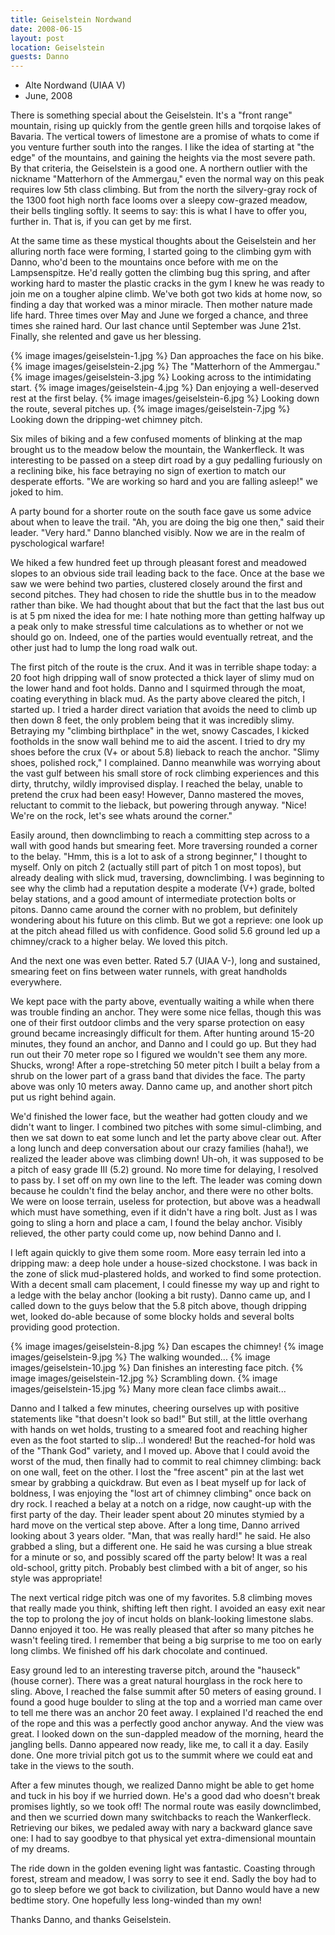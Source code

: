 ```yaml
---
title: Geiselstein Nordwand
date: 2008-06-15
layout: post
location: Geiselstein
guests: Danno
---
```


* Alte Nordwand (UIAA V)
* June, 2008

There is something special about the Geiselstein. It's a "front range"
mountain, rising up quickly from the gentle green hills and torqoise
lakes of Bavaria. The vertical towers of limestone are a promise of
whats to come if you venture further south into the ranges.  I like
the idea of starting at "the edge" of the mountains, and gaining the
heights via the most severe path. By that criteria, the Geiselstein is
a good one. A northern outlier with the nickname "Matterhorn of the
Ammergau," even the normal way on this peak requires low 5th class
climbing. But from the north the silvery-gray rock of the 1300 foot
high north face looms over a sleepy cow-grazed meadow, their bells
tingling softly. It seems to say: this is what I have to offer you,
further in.  That is, if you can get by me first.

At the same time as these mystical thoughts about the Geiselstein and
her alluring north face were forming, I started going to the climbing
gym with Danno, who'd been to the mountains once before with me on the
Lampsenspitze. He'd really gotten the climbing bug this spring, and
after working hard to master the plastic cracks in the gym I knew
he was ready to join me on a tougher alpine climb. We've both got two
kids at home now, so finding a day that worked was a minor
miracle. Then mother nature made life hard. Three times over May and
June we forged a chance, and three times she rained hard. Our last chance
until September was June 21st. Finally, she relented and gave us her
blessing.

{% image images/geiselstein-1.jpg %}
Dan approaches the face on his bike.
{% image images/geiselstein-2.jpg %}
The "Matterhorn of the Ammergau."
{% image images/geiselstein-3.jpg %}
Looking across to the intimidating start.
{% image images/geiselstein-4.jpg %}
Dan enjoying a well-deserved rest at the first belay.
{% image images/geiselstein-6.jpg %}
Looking down the route, several pitches up.
{% image images/geiselstein-7.jpg %}
Looking down the dripping-wet chimney pitch.

Six miles of biking and a few confused moments of blinking at the map
brought us to the meadow below the mountain, the Wankerfleck. It was
interesting to be passed on a steep dirt road by a guy pedalling
furiously on a reclining bike, his face betraying no sign of exertion
to match our desperate efforts. "We are working so hard and you are
falling asleep!" we joked to him.

A party bound for a shorter route on the south face gave us some
advice about when to leave the trail. "Ah, you are doing the big one
then," said their leader. "Very hard." Danno blanched visibly. Now we are
in the realm of pyschological warfare!

We hiked a few hundred feet up through pleasant forest and meadowed
slopes to an obvious side trail leading back to the face. Once at the
base we saw we were behind two parties, clustered closely around the
first and second pitches. They had chosen to ride the shuttle bus in
to the meadow rather than bike. We had thought about that but the fact
that the last bus out is at 5 pm nixed the idea for me: I hate nothing
more than getting halfway up a peak only to make stressful time
calculations as to whether or not we should go on. Indeed, one of the
parties would eventually retreat, and the other just had to lump the
long road walk out.

The first pitch of the route is the crux. And it was in terrible shape
today: a 20 foot high dripping wall of snow protected a thick layer of
slimy mud on the lower hand and foot holds. Danno and I squirmed
through the moat, coating everything in black mud. As the party above
cleared the pitch, I started up. I tried a harder direct variation that
avoids the need to climb up then down 8 feet, the only problem being
that it was incredibly slimy. Betraying my "climbing birthplace" in
the wet, snowy Cascades, I kicked footholds in the snow wall behind me
to aid the ascent. I tried to dry my shoes before the crux (V+ or
about 5.8) lieback to reach the anchor. "Slimy shoes, polished rock,"
I complained. Danno meanwhile was worrying about the vast gulf between
his small store of rock climbing experiences and this dirty, thrutchy,
wildly improvised display. I reached the belay, unable to pretend the
crux had been easy! However, Danno mastered the moves, reluctant to commit
to the lieback, but powering through anyway. "Nice! We're on the rock,
let's see whats around the corner."

Easily around, then downclimbing to reach a committing step across to
a wall with good hands but smearing feet. More traversing rounded a
corner to the belay. "Hmm, this is a lot to ask of a strong beginner,"
I thought to myself. Only on pitch 2 (actually still part of pitch 1
on most topos), but already dealing with slick mud, traversing,
downclimbing. I was beginning to see why the climb had a reputation
despite a moderate (V+) grade, bolted belay stations, and a good
amount of intermediate protection bolts or pitons. Danno came around
the corner with no problem, but definitely wondering about his future
on this climb. But we got a reprieve: one look up at the pitch ahead
filled us with confidence. Good solid 5.6 ground led up a
chimney/crack to a higher belay. We loved this pitch. 

And the next one
was even better. Rated 5.7 (UIAA V-), long and sustained, smearing
feet on fins between water runnels, with great handholds everywhere.

We kept pace with the party above, eventually waiting a while when
there was trouble finding an anchor. They were some nice fellas,
though this was one of their first outdoor climbs and the
very sparse protection on easy ground became increasingly
difficult for them. After hunting around 15-20 minutes, they found an anchor,
and Danno and I could go up. But they had run out their 70 meter rope
so I figured we wouldn't see them any more. Shucks, wrong! After a
rope-stretching 50 meter pitch I built a belay from a shrub on the
lower part of a grass band that divides the face. The party above was
only 10 meters away. Danno came up, and another short pitch put us
right behind again.

We'd finished the lower face, but the weather had gotten cloudy and we
didn't want to linger. I combined two pitches with some
simul-climbing, and then we sat down to eat some lunch and let the
party above clear out. After a long lunch and deep conversation about
our crazy families (haha!), we realized the leader above was climbing
down! Uh-oh, it was supposed to be a pitch of easy grade III (5.2)
ground. No more time for delaying, I resolved to pass by. I set off on
my own line to the left. The leader was coming down because he
couldn't find the belay anchor, and there were no other bolts. We were
on loose terrain, useless for protection, but above was a headwall
which must have something, even if it didn't have a ring bolt. Just as
I was going to sling a horn and place a cam, I found the belay
anchor. Visibly relieved, the other party could come up, now behind
Danno and I.

I left again quickly to give them some room. More easy
terrain led into a dripping maw: a deep hole under a house-sized
chockstone. I was back in the zone of slick mud-plastered holds, and
worked to find some protection. With a decent small cam placement, I
could finesse my way up and right to a ledge with the belay anchor
(looking a bit rusty). Danno came up, and I called down to the
guys below that the 5.8 pitch above, though dripping wet, looked
do-able because of some blocky holds and several bolts providing good
protection.

{% image images/geiselstein-8.jpg %}
Dan escapes the chimney!
{% image images/geiselstein-9.jpg %}
The walking wounded...
{% image images/geiselstein-10.jpg %}
Dan finishes an interesting face pitch.
{% image images/geiselstein-12.jpg %}
Scrambling down.
{% image images/geiselstein-15.jpg %}
Many more clean face climbs await...

Danno and I talked a few minutes, cheering ourselves up with positive
statements like "that doesn't look so bad!" But still, at the little
overhang with hands on wet holds, trusting to a smeared foot and
reaching higher even as the foot started to slip...I wondered! But the
reached-for hold was of the "Thank God" variety, and I moved up. Above
that I could avoid the worst of the mud, then finally had to commit to
real chimney climbing: back on one wall, feet on the other. I lost the
"free ascent" pin at the last wet smear by grabbing a quickdraw. But
even as I beat myself up for lack of boldness, I was enjoying the
"lost art of chimney climbing" once back on dry rock. I reached a
belay at a notch on a ridge, now caught-up with the first party of the
day. Their leader spent about 20 minutes stymied by a hard move on the
vertical step above. After a long time, Danno arrived looking about 3
years older. "Man, that was really hard!" he said. He also grabbed a
sling, but a different one. He said he was cursing a blue streak for a
minute or so, and possibly scared off the party below! It was a real
old-school, gritty pitch. Probably best climbed with a bit of anger,
so his style was appropriate!

The next vertical ridge pitch was one of my favorites. 5.8 climbing
moves that really made you think, shifting left then right. I avoided
an easy exit near the top to prolong the joy of incut holds on
blank-looking limestone slabs. Danno enjoyed it too. He was really
pleased that after so many pitches he wasn't feeling tired. I remember
that being a big surprise to me too on early long climbs. We finished
off his dark chocolate and continued. 

Easy ground led to an interesting traverse pitch, around the "hauseck"
(house corner). There was a great natural hourglass in the rock here
to sling. Above, I reached the false summit after 50 meters of easing
ground. I found a good huge boulder to sling at the top and a worried
man came over to tell me there was an anchor 20 feet away. I explained
I'd reached the end of the rope and this was a perfectly good anchor
anyway. And the view was great. I looked down on the sun-dappled
meadow of the morning, heard the jangling bells. Danno appeared now
ready, like me, to call it a day. Easily done. One more trivial pitch
got us to the summit where we could eat and take in the views to the
south.

After a few minutes though, we realized Danno might be able to get
home and tuck in his boy if we hurried down. He's a good dad who
doesn't break promises lightly, so we took off! The normal route was
easily downclimbed, and then we scurried down many switchbacks to
reach the Wankerfleck. Retrieving our bikes, we pedaled away with nary
a backward glance save one: I had to say goodbye to that physical yet
extra-dimensional mountain of my dreams. 

The ride down in the golden evening light was fantastic. Coasting
through forest, stream and meadow, I was sorry to see it end. Sadly
the boy had to go to sleep before we got back to civilization, but
Danno would have a new bedtime story. One hopefully less long-winded than
my own!

Thanks Danno, and thanks Geiselstein.

